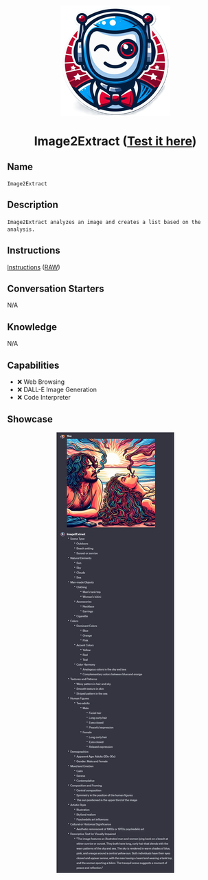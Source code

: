 <div align="center">

![Logo](../../../media/mygpts_logo256.png)

# Image2Extract ([Test it here](https://chat.openai.com/g/g-51YQOP3jM-image2extract))

</div>

## Name

`Image2Extract`

## Description

`Image2Extract analyzes an image and creates a list based on the analysis.`

## Instructions

[Instructions](https://github.com/innovatodev/MyGPTs/blob/main/GPTs/Image/Image2Extract/Instructions.md)
([RAW](https://github.com/innovatodev/MyGPTs/raw/main/GPTs/Image/Image2Extract/Instructions.md))

## Conversation Starters

N/A

## Knowledge

N/A

## Capabilities

- ❌ Web Browsing
- ❌ DALL-E Image Generation
- ❌ Code Interpreter

## Showcase

<div align="center">

![Logo](./media/Image2Extract_Showcase1.jpg)

</div>
